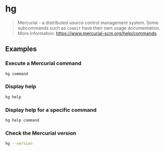 # hg

> Mercurial - a distributed source control management system. Some subcommands such as `commit` have their own usage documentation. More information: <https://www.mercurial-scm.org/help/commands>.

## Examples

### Execute a Mercurial command

```bash
hg command
```

### Display help

```bash
hg help
```

### Display help for a specific command

```bash
hg help command
```

### Check the Mercurial version

```bash
hg --version
```
